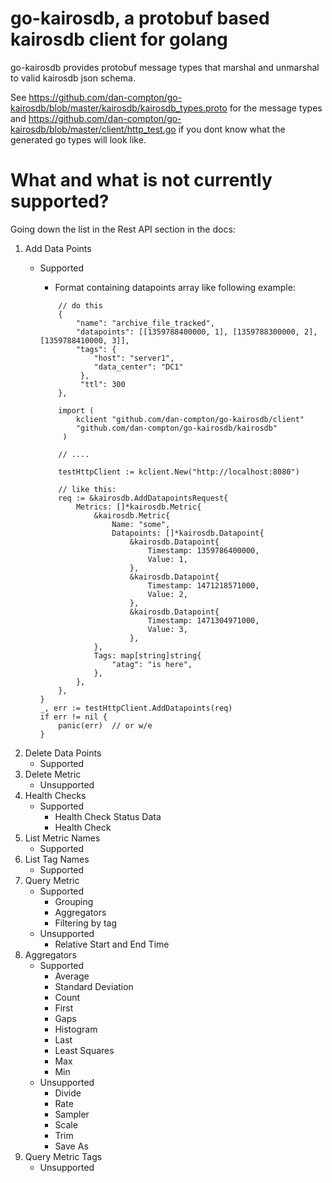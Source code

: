 # go-kairosdb, a protobuf based kairosdb client for golang

go-kairosdb provides protobuf message types that marshal and unmarshal to valid kairosdb json schema.

See https://github.com/dan-compton/go-kairosdb/blob/master/kairosdb/kairosdb_types.proto for the message types
and https://github.com/dan-compton/go-kairosdb/blob/master/client/http_test.go if you dont know what the generated
go types will look like.


# What and what is not currently supported?

Going down the list in the Rest API section in the docs:

1. Add Data Points
    - Supported
        * Format containing datapoints array like following example:
        ```
            // do this
            {
                "name": "archive_file_tracked",
                "datapoints": [[1359788400000, 1], [1359788300000, 2], [1359788410000, 3]],
                "tags": {
                    "host": "server1",
                    "data_center": "DC1"
                 },
                 "ttl": 300
            },
       ```

        ```
            import (
                kclient "github.com/dan-compton/go-kairosdb/client"
                "github.com/dan-compton/go-kairosdb/kairosdb"
             )

            // .... 

            testHttpClient := kclient.New("http://localhost:8080")

            // like this:
            req := &kairosdb.AddDatapointsRequest{
                Metrics: []*kairosdb.Metric{
                    &kairosdb.Metric{
                        Name: "some",
                        Datapoints: []*kairosdb.Datapoint{
                            &kairosdb.Datapoint{
                                Timestamp: 1359786400000,
                                Value: 1,
                            },
                            &kairosdb.Datapoint{
                                Timestamp: 1471218571000,
                                Value: 2,
                            },
                            &kairosdb.Datapoint{
                                Timestamp: 1471304971000,
                                Value: 3,
                            },
                    },
                    Tags: map[string]string{
                        "atag": "is here",
                    },
                },
            },
        }
        _, err := testHttpClient.AddDatapoints(req)
        if err != nil {
            panic(err)  // or w/e
        }
        ```
2. Delete Data Points
    - Supported
3. Delete Metric
    - Unsupported
4. Health Checks
    - Supported
        * Health Check Status Data
        * Health Check
5. List Metric Names
    - Supported
6. List Tag Names
    - Supported
7. Query Metric
    - Supported
        * Grouping
        * Aggregators
        * Filtering by tag
    - Unsupported
        * Relative Start and End Time
8. Aggregators
    - Supported
        * Average
        * Standard Deviation
        * Count
        * First
        * Gaps
        * Histogram
        * Last
        * Least Squares
        * Max
        * Min
    - Unsupported
        * Divide
        * Rate
        * Sampler
        * Scale
        * Trim
        * Save As
9. Query Metric Tags
    - Unsupported
